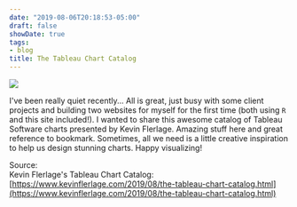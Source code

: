 ```yaml
---
date: "2019-08-06T20:18:53-05:00"
draft: false
showDate: true
tags:
- blog
title: The Tableau Chart Catalog
---
```


![](https://logodix.com/logo/673715.jpg)

I've been really quiet recently... All is great, just busy with some client projects and building two websites for myself for the first time (both using `R` and this site included!). I wanted to share this awesome catalog of Tableau Software charts presented by Kevin Flerlage. Amazing stuff here and great reference to bookmark. Sometimes, all we need is a little creative inspiration to help us design stunning charts. Happy visualizing!

Source:
<br/>Kevin Flerlage's Tableau Chart Catalog: [https://www.kevinflerlage.com/2019/08/the-tableau-chart-catalog.html](https://www.kevinflerlage.com/2019/08/the-tableau-chart-catalog.html)